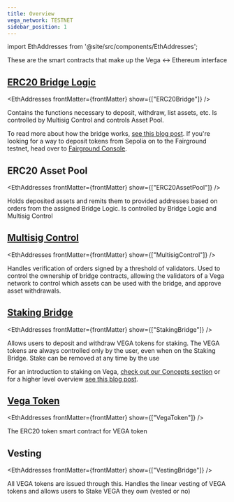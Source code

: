```yaml
---
title: Overview
vega_network: TESTNET
sidebar_position: 1
---
```


import EthAddresses from '@site/src/components/EthAddresses';

These are the smart contracts that make up the Vega <-> Ethereum interface

## [ERC20 Bridge Logic](./interfaces/IERC20_Bridge_Logic.md)
<EthAddresses frontMatter={frontMatter} show={["ERC20Bridge"]} />

Contains the functions necessary to deposit, withdraw, list assets, etc. Is controlled by Multisig Control and controls Asset Pool.


To read more about how the bridge works, [see this blog post](https://blog.vega.xyz/vega-erc20-bridge-331a5235efa2). If you're looking for a way to deposit tokens from Sepolia on to the Fairground testnet, head over to [Fairground Console](https://console.fairground.wtf).

## ERC20 Asset Pool
<EthAddresses frontMatter={frontMatter} show={["ERC20AssetPool"]} />

Holds deposited assets and remits them to provided addresses based on orders from the assigned Bridge Logic. Is controlled by Bridge Logic and Multisig Control

## [Multisig Control](./interfaces/IMultisigControl.md)
<EthAddresses frontMatter={frontMatter} show={["MultisigControl"]} />

Handles verification of orders signed by a threshold of validators. Used to control the ownership of bridge contracts, allowing the validators of a Vega network to control which assets can be used with the bridge, and approve asset withdrawals.

## [Staking Bridge](./interfaces/IStake.md)
<EthAddresses frontMatter={frontMatter} show={["StakingBridge"]} />

Allows users to deposit and withdraw VEGA tokens for staking. The VEGA tokens are always controlled only by the user, even when on the Staking Bridge. Stake can be removed at any time by the use

For an introduction to staking on Vega, [check out our Concepts section](../../concepts/vega-chain/proof-of-stake.md#bridges-used-for-staking) or for a higher level overview [see this blog post](https://blog.vega.xyz/staking-on-vega-17f22113e3df).

## [Vega Token](./interfaces/IERC20.md)
<EthAddresses frontMatter={frontMatter} show={["VegaToken"]} />

The ERC20 token smart contract for VEGA token

## Vesting
<EthAddresses frontMatter={frontMatter} show={["VestingBridge"]} />

All VEGA tokens are issued through this. Handles the linear vesting of VEGA tokens and allows users to Stake VEGA they own (vested or no)

